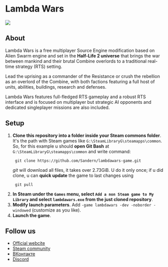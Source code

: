 
# Lambda Wars

![](https://github.com/Sandern/lambdawars-game/blob/pasa/picture.jpg)

## About
Lambda Wars is a free multiplayer Source Engine modification based on Alien Swarm engine and set in the **Half-Life 2 universe** that brings the war between mankind and their brutal Combine overlords to a traditional real-time strategy (RTS) setting.

Lead the uprising as a commander of the Resistance or crush the rebellion as an overlord of the Combine, with both factions featuring a full host of units, abilities, buildings, research and defenses.

Lambda Wars features full-fledged RTS gameplay and a robust RTS interface and is focused on multiplayer but strategic AI opponents and dedicated singleplayer missions are also included.

## Setup

1. **Clone this repository into a folder inside your Steam commons folder**. It's the path with Steam games like `G:\SteamLibraryG\steamapps\common`. So, for this example u should **open Git Bash** at `G:\SteamLibraryG\steamapps\common` and write command:
   ```
    git clone https://github.com/Sandern/lambdawars-game.git
   ```
   *git* will download all files, it takes over 2.73GiB. U do it only once; if u did clone, u can **quick update** the game to last changes using
   ```
    git pull
   ```
2. **In Steam under the `Games` menu, select `Add a non Steam game to My Library` and select `lambdawars.exe` from the just cloned repository**.
3. **Modify launch parameters**. Add `-game lambdawars -dev -noborder -windowed` (customize as you like).
4. **Launch the game**.

## Follow us

* [Official webcite](http://lambdawars.com)
* [Steam community](https://steamcommunity.com/app/270370)
* [ВКонтакте](https://vk.com/lambdawars)
* [Discord](https://discord.gg/2Ncfg9TX)



